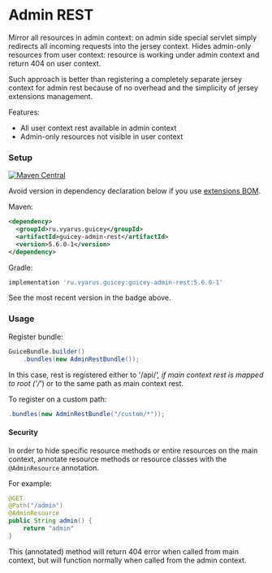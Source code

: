 # Admin REST

Mirror all resources in admin context: on admin side special servlet simply redirects all incoming requests into the jersey context.
Hides admin-only resources from user context: resource is working under admin context and return 404 on user context.

Such approach is better than registering a completely separate jersey context for admin rest because
of no overhead and the simplicity of jersey extensions management.

Features:
* All user context rest available in admin context
* Admin-only resources not visible in user context

### Setup

[![Maven Central](https://img.shields.io/maven-central/v/ru.vyarus.guicey/guicey-admin-rest.svg?style=flat)](https://maven-badges.herokuapp.com/maven-central/ru.vyarus.guicey/guicey-admin-rest)

Avoid version in dependency declaration below if you use [extensions BOM](../#bom). 

Maven:

```xml
<dependency>
  <groupId>ru.vyarus.guicey</groupId>
  <artifactId>guicey-admin-rest</artifactId>
  <version>5.6.0-1</version>
</dependency>
```

Gradle:

```groovy
implementation 'ru.vyarus.guicey:guicey-admin-rest:5.6.0-1'
```

See the most recent version in the badge above.


### Usage

Register bundle:

```java
GuiceBundle.builder()
    .bundles(new AdminRestBundle());
```

In this case, rest is registered either to '/api/*', if main context rest is mapped to root ('/*')
or to the same path as main context rest.

To register on a custom path:

```java
.bundles(new AdminRestBundle("/custom/*"));
```

#### Security

In order to hide specific resource methods or entire resources on the main context, annotate resource methods
or resource classes with the `@AdminResource` annotation.

For example:

```java
@GET
@Path("/admin")
@AdminResource
public String admin() {
    return "admin"
}
```

This (annotated) method will return 404 error when called from main context, but will function normally 
when called from the admin context.
